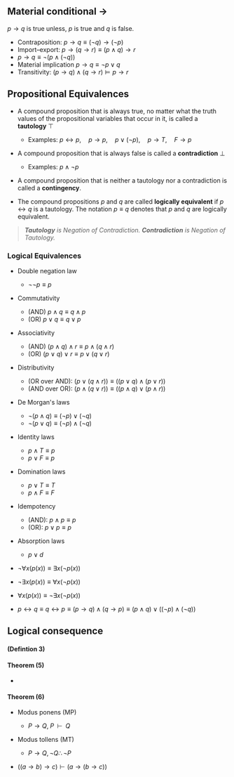 ## Material conditional $\rightarrow$
$p\rightarrow{q}$ is true unless, $p$ is true and $q$ is false.

- Contraposition: $p\rightarrow{q}\equiv{(\lnot{q})\rightarrow{(\lnot{p})}}$
- Import–export: $p\rightarrow(q\rightarrow{r})\equiv{(p\land{q})\rightarrow{r}}$
-  $p\rightarrow{q}\equiv{\lnot({p}\land(\lnot{q}))}$
- Material implication $p\rightarrow{q}\equiv{\lnot{p}\lor{q}}$
- Transitivity: $(p \to q) \land (q \to r) \models p \to r$


## Propositional Equivalences 

- A compound proposition that is always true, no matter what the truth values of the propositional variables that occur in it, is called a **tautology** $\top$
	- Examples: $p\leftrightarrow{p},\quad p\rightarrow{p},\quad p\lor{(\lnot{p})},\quad p\rightarrow{T},\quad F\rightarrow{p}$
- A compound proposition that is always false is called a **contradiction**  $\bot$
	- Examples: $p\land\lnot{p}$
- A compound proposition that is neither a tautology nor a contradiction is called a **contingency**. 


- The compound propositions $p$ and $q$ are called **logically equivalent** if $p\leftrightarrow{q}$ is a tautology. The notation $p \equiv q$ denotes that $p$ and $q$ are logically equivalent. 


>***Tautology** is Negation of Contradiction. 
>**Contradiction** is Negation of Tautology.*


### Logical Equivalences

- Double negation law 
	- $\lnot\lnot{p}\equiv{p}$
- Commutativity
	- (AND) $p\land{q}\equiv{q\land{p}}$
	- (OR) $p\lor{q}\equiv{q\lor{p}}$
- Associativity 
	- (AND) $(p\land{q})\land{r}\equiv{p\land({q}\land{r})}$
	- (OR) $(p\lor{q})\lor{r}\equiv{p\lor({q}\lor{r})}$
- Distributivity 
	- (OR over AND): $({p\lor({q\land{r}})})\equiv({({p\lor{q}})\land({p\lor{r}})})$
	- (AND over OR): $({p\land({q\lor{r}})})\equiv({({p\land{q}})\lor({p\land{r}})})$
- De Morgan's laws
	- $\lnot{(p\land{q})}\equiv{(\lnot{p})\lor{(\lnot{q})}}$
	- $\lnot{(p\lor{q})}\equiv{(\lnot{p})\land{(\lnot{q})}}$
- Identity laws
	- $p\land{T}\equiv{p}$
	- $p\lor{F}\equiv{p}$
- Domination laws 
	- $p\lor{T}\equiv{T}$
	- $p\land{F}\equiv{F}$
- Idempotency 
	- (AND): $p\land{p}\equiv{p}$
	- (OR): $p\lor{p}\equiv{p}$
- Absorption laws 
	- $p\lor d$







- $\lnot\forall{x(p(x))\equiv{\exists{x(\lnot{p(x)})}}}$
- $\lnot\exists{x(p(x))\equiv{\forall{x(\lnot{p(x)})}}}$
- $\forall{x(p(x))\equiv{\lnot\exists{x(\lnot{p(x)})}}}$
- $p\leftrightarrow{q}\equiv{q\leftrightarrow{p}\equiv{(p\rightarrow{q})\land{(q\rightarrow{p})}\equiv{(p\land{q})\lor{((\lnot{p})\land{(\lnot{q})})}}}}$

## Logical consequence 

#### (Defintion 3)

#### Theorem (5)
- 
#### Theorem (6)

- Modus ponens (MP)
	- $P \to Q,\; P\;\; \vdash\;\; Q$
- Modus tollens (MT)
	- $\displaystyle  P\rightarrow Q,\neg Q  \therefore \neg P$

- $((a\rightarrow{b})\rightarrow{c})\vdash(a\rightarrow({b}\rightarrow{c}))$
